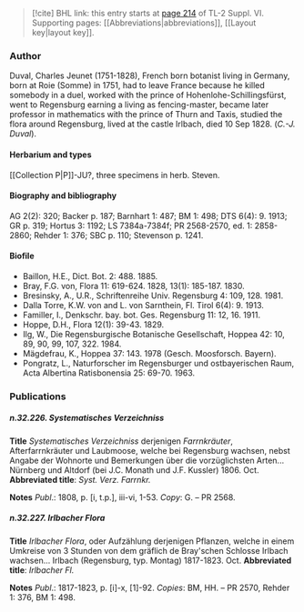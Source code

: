 > [!cite] BHL link: this entry starts at [page 214](https://www.biodiversitylibrary.org/item/103835#page/224/mode/1up) of TL-2 Suppl. VI.
> Supporting pages: [[Abbreviations|abbreviations]], [[Layout key|layout key]].

### Author

Duval, Charles Jeunet (1751-1828), French born botanist living in Germany, born at Roie (Somme) in 1751, had to leave France because he killed somebody in a duel, worked with the prince of Hohenlohe-Schillingsfürst, went to Regensburg earning a living as fencing-master, became later professor in mathematics with the prince of Thurn and Taxis, studied the flora around Regensburg, lived at the castle Irlbach, died 10 Sep 1828. (*C.-J. Duval*).

#### Herbarium and types

[[Collection P|P]]-JU?, three specimens in herb. Steven.

#### Biography and bibliography

AG 2(2): 320; Backer p. 187; Barnhart 1: 487; BM 1: 498; DTS 6(4): 9. 1913; GR p. 319; Hortus 3: 1192; LS 7384a-7384f; PR 2568-2570, ed. 1: 2858-2860; Rehder 1: 376; SBC p. 110; Stevenson p. 1241.

#### Biofile

- Baillon, H.E., Dict. Bot. 2: 488. 1885.
- Bray, F.G. von, Flora 11: 619-624. 1828, 13(1): 185-187. 1830.
- Bresinsky, A., U.R., Schriftenreihe Univ. Regensburg 4: 109, 128. 1981.
- Dalla Torre, K.W. von and L. von Sarnthein, Fl. Tirol 6(4): 9. 1913.
- Familler, I., Denkschr. bay. bot. Ges. Regensburg 11: 12, 16. 1911.
- Hoppe, D.H., Flora 12(1): 39-43. 1829.
- Ilg, W., Die Regensburgische Botanische Gesellschaft, Hoppea 42: 10, 89, 90, 99, 107, 322. 1984.
- Mägdefrau, K., Hoppea 37: 143. 1978 (Gesch. Moosforsch. Bayern).
- Pongratz, L., Naturforscher im Regensburger und ostbayerischen Raum, Acta Albertina Ratisbonensia 25: 69-70. 1963.

### Publications

##### n.32.226. Systematisches Verzeichniss

**Title**
*Systematisches Verzeichniss* derjenigen *Farrnkräuter*, Afterfarrnkräuter und Laubmoose, welche bei Regensburg wachsen, nebst Angabe der Wohnorte und Bemerkungen über die vorzüglichsten Arten... Nürnberg und Altdorf (bei J.C. Monath und J.F. Kussler) 1806. Oct.
**Abbreviated title**: *Syst. Verz. Farrnkr.*

**Notes**
*Publ*.: 1808, p. \[i, t.p.\], iii-vi, 1-53. *Copy*: G. – PR 2568.

##### n.32.227. Irlbacher Flora

**Title**
*Irlbacher Flora*, oder Aufzählung derjenigen Pflanzen, welche in einem Umkreise von 3 Stunden von dem gräflich de Bray'schen Schlosse Irlbach wachsen... Irlbach (Regensburg, typ. Montag) 1817-1823. Oct.
**Abbreviated title**: *Irlbacher Fl.*

**Notes**
*Publ*.: 1817-1823, p. \[i\]-x, \[1\]-92. *Copies*: BM, HH. – PR 2570, Rehder 1: 376, BM 1: 498.

